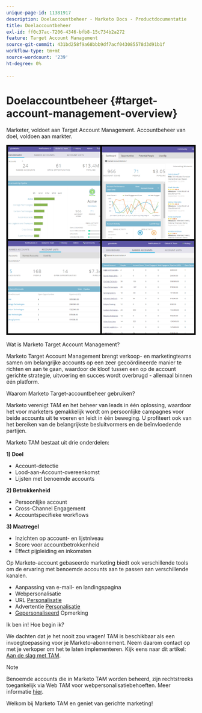 ```yaml
---
unique-page-id: 11381917
description: Doelaccountbeheer - Marketo Docs - Productdocumentatie
title: Doelaccountbeheer
exl-id: ff0c37ac-7206-4346-bfb8-15c734b2a272
feature: Target Account Management
source-git-commit: 431bd258f9a68bbb9df7acf043085578d3d91b1f
workflow-type: tm+mt
source-wordcount: '239'
ht-degree: 0%

---
```


# Doelaccountbeheer {#target-account-management-overview}

Marketer, voldoet aan Target Account Management. Accountbeheer van doel, voldoen aan markter.

![](assets/photo-collage.png)

Wat is Marketo Target Account Management?

Marketo Target Account Management brengt verkoop- en marketingteams samen om belangrijke accounts op een zeer gecoördineerde manier te richten en aan te gaan, waardoor de kloof tussen een op de account gerichte strategie, uitvoering en succes wordt overbrugd - allemaal binnen één platform.

Waarom Marketo Target-accountbeheer gebruiken?

Marketo verenigt TAM en het beheer van leads in één oplossing, waardoor het voor marketers gemakkelijk wordt om persoonlijke campagnes voor beide accounts uit te voeren en leidt in één beweging. U profiteert ook van het bereiken van de belangrijkste besluitvormers en de beïnvloedende partijen.

Marketo TAM bestaat uit drie onderdelen:

**1) Doel**

* Account-detectie
* Lood-aan-Account-overeenkomst
* Lijsten met benoemde accounts

**2) Betrokkenheid**

* Persoonlijke account
* Cross-Channel Engagement
* Accountspecifieke workflows

**3) Maatregel**

* Inzichten op account- en lijstniveau
* Score voor accountbetrokkenheid
* Effect pijpleiding en inkomsten

Op Marketo-account gebaseerde marketing biedt ook verschillende tools om de ervaring met benoemde accounts aan te passen aan verschillende kanalen.

* Aanpassing van e-mail- en landingspagina
* Webpersonalisatie
* URL [Personalisatie](/help/marketo/product-docs/demand-generation/landing-pages/personalizing-landing-pages/enable-personalized-urls-for-your-account.md)
* Advertentie [Personalisatie](/help/marketo/product-docs/demand-generation/facebook/create-a-custom-audience-in-facebook.md)
* [Gepersonaliseerd](/help/marketo/product-docs/web-personalization/website-retargeting/retargeting-with-web-personalization-data.md) Opmerking

Ik ben in! Hoe begin ik?

We dachten dat je het nooit zou vragen! TAM is beschikbaar als een invoegtoepassing voor je Marketo-abonnement. Neem daarom contact op met je verkoper om het te laten implementeren. Kijk eens naar dit artikel: [Aan de slag met TAM](/help/marketo/product-docs/target-account-management/setup-tam/getting-started-with-tam.md).

>[!NOTE]
>
>Benoemde accounts die in Marketo TAM worden beheerd, zijn rechtstreeks toegankelijk via Web TAM voor webpersonalisatiebehoeften. Meer informatie [hier](/help/marketo/product-docs/web-personalization/account-based-web-marketing/account-based-web-marketing-with-tam.md).

Welkom bij Marketo TAM en geniet van gerichte marketing!
